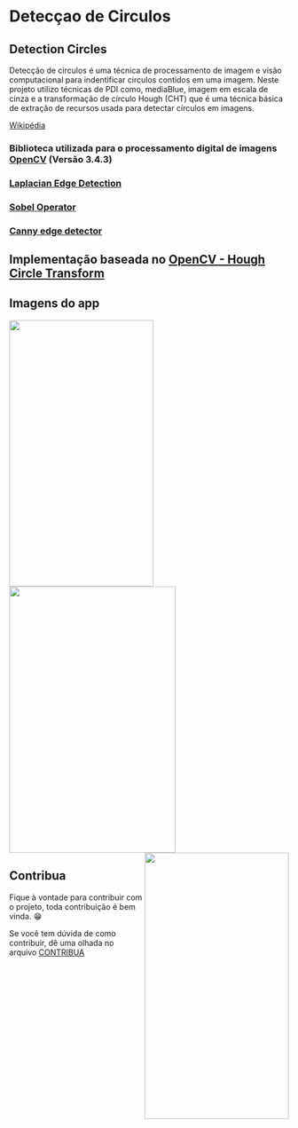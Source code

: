 # Detecçao de Circulos
## Detection Circles

Detecção de circulos é uma técnica de processamento de imagem e visão computacional para indentificar circulos contidos em uma imagem. Neste projeto utilizo técnicas de PDI como, mediaBlue, imagem em escala de cinza e a transformação de círculo Hough (CHT) que é uma técnica básica de extração de recursos usada para detectar círculos em imagens.

[Wikipédia](https://en.wikipedia.org/wiki/Circle_Hough_Transform)

### Biblioteca utilizada para o processamento digital de imagens [OpenCV](https://opencv.org/) (Versão 3.4.3)

### [Laplacian Edge Detection](https://github.com/fabriicioa/laplaceDeteccaoDeBordas)
### [Sobel Operator](https://github.com/fabriicioa/sobelDeteccaoDeBordas)
### [Canny edge detector](https://github.com/fabriicioa/cannyDeteccaoDeBordas)

## Implementação baseada no [OpenCV - Hough Circle Transform](https://docs.opencv.org/3.4/d4/d70/tutorial_hough_circle.html)

## Imagens do app
<a href="url"><img src="https://github.com/fabriicioa/deteccaoDeCirculos/blob/master/Arquivos/img1.png" align="left" height="480" width="260" ></a>
<a href="url"><img src="https://github.com/fabriicioa/deteccaoDeCirculos/blob/master/Arquivos/img2.png" align="center" height="480" width="300" ></a>
<a href="url"><img src="https://github.com/fabriicioa/deteccaoDeCirculos/blob/master/Arquivos/img3.png" align="right" height="480" width="260" ></a>

## Contribua

Fique à vontade para contribuir com o projeto, toda contribuição é bem vinda. :grin:

Se você tem dúvida de como contribuir, dê uma olhada no arquivo [CONTRIBUA](https://github.com/fabriicioa/deteccaoDeCirculos/blob/master/Contribuindo.pdf)
